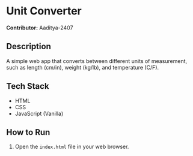 # Unit Converter
**Contributor:** Aaditya-2407

## Description
A simple web app that converts between different units of measurement, such as length (cm/in), weight (kg/lb), and temperature (C/F).

## Tech Stack
- HTML
- CSS
- JavaScript (Vanilla)

## How to Run
1. Open the `index.html` file in your web browser.